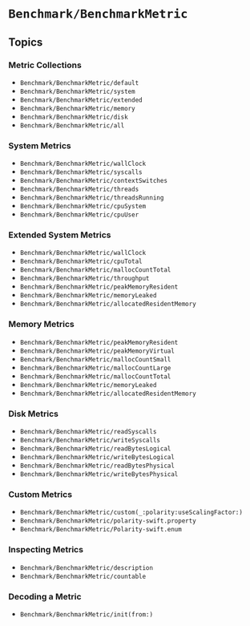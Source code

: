 # ``Benchmark/BenchmarkMetric``

## Topics

### Metric Collections

- ``Benchmark/BenchmarkMetric/default``
- ``Benchmark/BenchmarkMetric/system``
- ``Benchmark/BenchmarkMetric/extended``
- ``Benchmark/BenchmarkMetric/memory``
- ``Benchmark/BenchmarkMetric/disk``
- ``Benchmark/BenchmarkMetric/all``

### System Metrics

- ``Benchmark/BenchmarkMetric/wallClock``
- ``Benchmark/BenchmarkMetric/syscalls``
- ``Benchmark/BenchmarkMetric/contextSwitches``
- ``Benchmark/BenchmarkMetric/threads``
- ``Benchmark/BenchmarkMetric/threadsRunning``
- ``Benchmark/BenchmarkMetric/cpuSystem``
- ``Benchmark/BenchmarkMetric/cpuUser``

### Extended System Metrics

- ``Benchmark/BenchmarkMetric/wallClock``
- ``Benchmark/BenchmarkMetric/cpuTotal``
- ``Benchmark/BenchmarkMetric/mallocCountTotal``
- ``Benchmark/BenchmarkMetric/throughput``
- ``Benchmark/BenchmarkMetric/peakMemoryResident``
- ``Benchmark/BenchmarkMetric/memoryLeaked``
- ``Benchmark/BenchmarkMetric/allocatedResidentMemory``

### Memory Metrics

- ``Benchmark/BenchmarkMetric/peakMemoryResident``
- ``Benchmark/BenchmarkMetric/peakMemoryVirtual``
- ``Benchmark/BenchmarkMetric/mallocCountSmall``
- ``Benchmark/BenchmarkMetric/mallocCountLarge``
- ``Benchmark/BenchmarkMetric/mallocCountTotal``
- ``Benchmark/BenchmarkMetric/memoryLeaked``
- ``Benchmark/BenchmarkMetric/allocatedResidentMemory``

### Disk Metrics

- ``Benchmark/BenchmarkMetric/readSyscalls``
- ``Benchmark/BenchmarkMetric/writeSyscalls``
- ``Benchmark/BenchmarkMetric/readBytesLogical``
- ``Benchmark/BenchmarkMetric/writeBytesLogical``
- ``Benchmark/BenchmarkMetric/readBytesPhysical``
- ``Benchmark/BenchmarkMetric/writeBytesPhysical``

### Custom Metrics

- ``Benchmark/BenchmarkMetric/custom(_:polarity:useScalingFactor:)``
- ``Benchmark/BenchmarkMetric/polarity-swift.property``
- ``Benchmark/BenchmarkMetric/Polarity-swift.enum``

### Inspecting Metrics

- ``Benchmark/BenchmarkMetric/description``
- ``Benchmark/BenchmarkMetric/countable``

### Decoding a Metric

- ``Benchmark/BenchmarkMetric/init(from:)``
